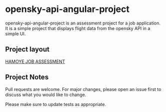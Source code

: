 # opensky-api-angular-project

opensky-api-angular-project is an assessment project for a job application. It is a simple project that displays flight data from the opensky API in a simple UI.

## Project layout

[HAMOYE JOB ASSESSMENT]([https://gist.github.com/Hamoye/a3c0d694629f1944967897f42380b93d])

## Project Notes

Pull requests are welcome. For major changes, please open an issue first
to discuss what you would like to change.

Please make sure to update tests as appropriate.
